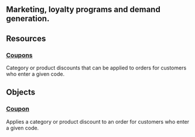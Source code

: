 ## Marketing, loyalty programs and demand generation.

## Resources

### [Coupons](/api/stores/v2/coupons)

Category or product discounts that can be applied to orders for customers who enter a given code.


## Objects

### [Coupon](/api/objects/v2/coupon)

Applies a category or product discount to an order for customers who enter a given code.

</div>
